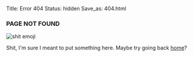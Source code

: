 Title: Error 404
Status: hidden
Save_as: 404.html

### PAGE NOT FOUND

![shit emoji](/images/shit_emoji.png)

Shit, I'm sure I meant to put something here. Maybe try going back [home](/)?
